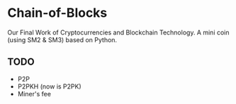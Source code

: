 # Chain-of-Blocks

Our Final Work of Cryptocurrencies and Blockchain Technology. A mini coin (using SM2 & SM3) based on Python.

## TODO

- P2P
- P2PKH (now is P2PK)
- Miner's fee

